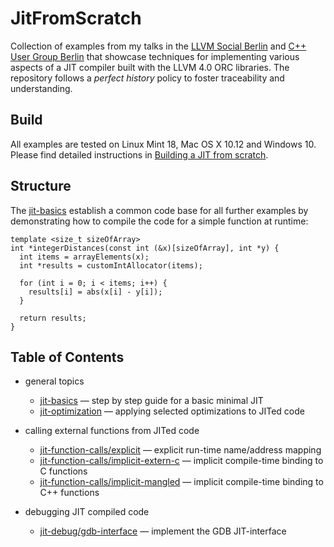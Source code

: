 # JitFromScratch
Collection of examples from my talks in the [LLVM Social Berlin](https://www.meetup.com/de-DE/LLVM-Social-Berlin/) and [C++ User Group Berlin](https://www.meetup.com/de-DE/berlincplusplus/) that showcase techniques for implementing various aspects of a JIT compiler built with the LLVM 4.0 ORC libraries. The repository follows a *perfect history* policy to foster traceability and understanding.

## Build

All examples are tested on Linux Mint 18, Mac OS X 10.12 and Windows 10. Please find detailed instructions in [Building a JIT from scratch](http://weliveindetail.github.io/blog/post/2017/07/18/building-a-jit-from-scratch.html).

## Structure

The [jit-basics](https://github.com/weliveindetail/JitFromScratch/commits/jit-basics) establish a common code base for all further examples by demonstrating how to compile the code for a simple function at runtime:

```
template <size_t sizeOfArray>
int *integerDistances(const int (&x)[sizeOfArray], int *y) {
  int items = arrayElements(x);
  int *results = customIntAllocator(items);

  for (int i = 0; i < items; i++) {
    results[i] = abs(x[i] - y[i]);
  }

  return results;
}
```

## Table of Contents

* general topics
  * [jit-basics](https://github.com/weliveindetail/JitFromScratch/commits/jit-basics) — step by step guide for a basic minimal JIT
  * [jit-optimization](https://github.com/weliveindetail/JitFromScratch/commits/jit-optimization) — applying selected optimizations to JITed code

* calling external functions from JITed code
  * [jit-function-calls/explicit](https://github.com/weliveindetail/JitFromScratch/commits/jit-function-calls/explicit) — explicit run-time name/address mapping
  * [jit-function-calls/implicit-extern-c](https://github.com/weliveindetail/JitFromScratch/commits/jit-function-calls/implicit-extern-c) — implicit compile-time binding to C functions
  * [jit-function-calls/implicit-mangled](https://github.com/weliveindetail/JitFromScratch/commits/jit-function-calls/implicit-mangled) — implicit compile-time binding to C++ functions

* debugging JIT compiled code
  * [jit-debug/gdb-interface](https://github.com/weliveindetail/JitFromScratch/commits/jit-debug/gdb-interface) — implement the GDB JIT-interface
